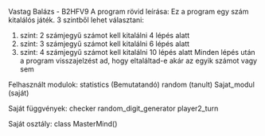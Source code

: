 Vastag Balázs - B2HFV9
A program rövid leírása:
Ez a program egy szám kitalálós játék.
3 szintből lehet választani: 
1. szint: 2 számjegyű számot kell kitalálni 4 lépés alatt
2. szint: 3 számjegyű számot kell kitalálni 6 lépés alatt
3. szint: 4 számjegyű számot kell kitalálni 10 lépés alatt
Minden lépés után a program visszajelzést ad, hogy eltaláltad-e akár az egyik számot vagy sem

Felhasznált modulok:
statistics (Bemutatandó)
random (tanult)
Sajat_modul (saját)

Saját függvények:
checker
random_digit_generator
player2_turn

Saját osztály:
class MasterMind()
